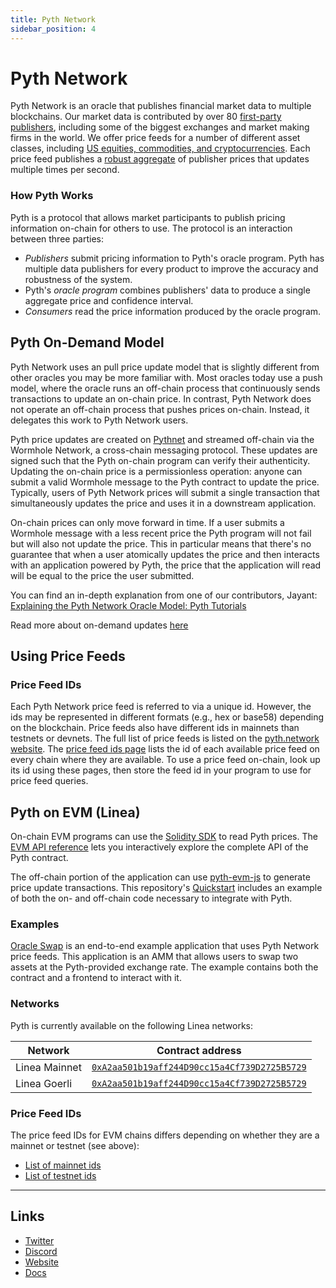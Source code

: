 ```yaml
---
title: Pyth Network
sidebar_position: 4
---
```


# Pyth Network

Pyth Network is an oracle that publishes financial market data to multiple blockchains. Our market data is contributed by over 80 [first-party publishers](https://pyth.network/publishers), including some of the biggest exchanges and market making firms in the world. We offer price feeds for a number of different asset classes, including [US equities, commodities, and cryptocurrencies](https://pyth.network/price-feeds). Each price feed publishes a [robust aggregate](https://docs.pyth.network/documentation/how-pyth-works/price-aggregation) of publisher prices that updates multiple times per second.

### How Pyth Works

Pyth is a protocol that allows market participants to publish pricing information on-chain for others to use. The protocol is an interaction between three parties:

- _Publishers_ submit pricing information to Pyth's oracle program. Pyth has multiple data publishers for every product to improve the accuracy and robustness of the system.
- Pyth's _oracle program_ combines publishers' data to produce a single aggregate price and confidence interval.
- _Consumers_ read the price information produced by the oracle program.

## Pyth On-Demand Model

Pyth Network uses an pull price update model that is slightly different from other oracles you may be more familiar with. Most oracles today use a push model, where the oracle runs an off-chain process that continuously sends transactions to update an on-chain price. In contrast, Pyth Network does not operate an off-chain process that pushes prices on-chain. Instead, it delegates this work to Pyth Network users.

Pyth price updates are created on [Pythnet](https://docs.pyth.network/documentation/how-pyth-works/pythnet) and streamed off-chain via the Wormhole Network, a cross-chain messaging protocol. These updates are signed such that the Pyth on-chain program can verify their authenticity. Updating the on-chain price is a permissionless operation: anyone can submit a valid Wormhole message to the Pyth contract to update the price. Typically, users of Pyth Network prices will submit a single transaction that simultaneously updates the price and uses it in a downstream application.

On-chain prices can only move forward in time. If a user submits a Wormhole message with a less recent price the Pyth program will not fail but will also not update the price. This in particular means that there's no guarantee that when a user atomically updates the price and then interacts with an application powered by Pyth, the price that the application will read will be equal to the price the user submitted.

You can find an in-depth explanation from one of our contributors, Jayant: [Explaining the Pyth Network Oracle Model: Pyth Tutorials](https://www.youtube.com/watch?v=qdwrs23Qc9g)

Read more about on-demand updates [here](https://docs.pyth.network/documentation/pythnet-price-feeds/on-demand)

## Using Price Feeds

### Price Feed IDs

Each Pyth Network price feed is referred to via a unique id. However, the ids may be represented in different formats (e.g., hex or base58) depending on the blockchain. Price feeds also have different ids in mainnets than testnets or devnets. The full list of price feeds is listed on the [pyth.network website](https://pyth.network/price-feeds). The [price feed ids page](https://pyth.network/developers/price-feed-ids) lists the id of each available price feed on every chain where they are available. To use a price feed on-chain, look up its id using these pages, then store the feed id in your program to use for price feed queries.

## Pyth on EVM (Linea)

On-chain EVM programs can use the [Solidity SDK](https://github.com/pyth-network/pyth-sdk-solidity) to read Pyth prices. The [EVM API reference](https://docs.pyth.network/evm) lets you interactively explore the complete API of the Pyth contract.

The off-chain portion of the application can use [pyth-evm-js](https://github.com/pyth-network/pyth-crosschain/tree/main/target_chains/ethereum/sdk/js) to generate price update transactions. This repository's [Quickstart](https://github.com/pyth-network/pyth-crosschain/tree/main/target_chains/ethereum/sdk/js#quickstart) includes an example of both the on- and off-chain code necessary to integrate with Pyth.

### Examples

[Oracle Swap](https://github.com/pyth-network/pyth-crosschain/tree/main/target_chains/ethereum/examples/oracle_swap) is an end-to-end example application that uses Pyth Network price feeds. This application is an AMM that allows users to swap two assets at the Pyth-provided exchange rate. The example contains both the contract and a frontend to interact with it.

### Networks

Pyth is currently available on the following Linea networks:

| Network | Contract address |
| --- | --- |
| Linea Mainnet | [`0xA2aa501b19aff244D90cc15a4Cf739D2725B5729`](https://explorer.linea.build/address/0xA2aa501b19aff244D90cc15a4Cf739D2725B5729) |
| Linea Goerli | [`0xA2aa501b19aff244D90cc15a4Cf739D2725B5729`](https://goerli.lineascan.build/address/0xA2aa501b19aff244D90cc15a4Cf739D2725B5729) |

### Price Feed IDs

The price feed IDs for EVM chains differs depending on whether they are a mainnet or testnet (see above):

- [List of mainnet ids](https://pyth.network/developers/price-feed-ids#pyth-evm-mainnet)
- [List of testnet ids](https://pyth.network/developers/price-feed-ids#pyth-evm-testnet)

---

## Links

- [Twitter](https://twitter.com/PythNetwork)
- [Discord](https://discord.com/invite/PythNetwork)
- [Website](https://pyth.network/)
- [Docs](https://docs.pyth.network/documentation)
